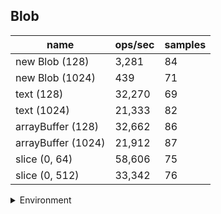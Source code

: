 ## Blob

|name|ops/sec|samples|
|-|-|-|
|new Blob (128)|3,281|84|
|new Blob (1024)|439|71|
|text (128)|32,270|69|
|text (1024)|21,333|82|
|arrayBuffer (128)|32,662|86|
|arrayBuffer (1024)|21,912|87|
|slice (0, 64)|58,606|75|
|slice (0, 512)|33,342|76|


<details>
<summary>Environment</summary>

* __Machine:__ linux x64 | 2 vCPUs | 6.8GB Mem
* __Run:__ Wed Oct 25 2023 03:40:43 GMT+0000 (Coordinated Universal Time)
</details>

<!--
{"environment":{"platform":"linux","arch":"x64","cpus":2,"totalMemory":6.7597503662109375},"benchmarks":[{"name":"new Blob (128)","opsSec":3280.722456632849,"samples":5},{"name":"new Blob (1024)","opsSec":438.6681264635937,"samples":2},{"name":"text (128)","opsSec":32270.14682846502,"samples":4},{"name":"text (1024)","opsSec":21332.64541632477,"samples":4},{"name":"arrayBuffer (128)","opsSec":32661.716738334788,"samples":4},{"name":"arrayBuffer (1024)","opsSec":21912.410826105366,"samples":5},{"name":"slice (0, 64)","opsSec":58605.56962475148,"samples":3},{"name":"slice (0, 512)","opsSec":33341.8912644283,"samples":4}]}-->
